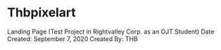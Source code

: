 # Thbpixelart

Landing Page (Test Project in Rightvalley Corp. as an OJT Student)
Date Created: September 7, 2020 
Created By: THB 

